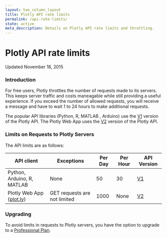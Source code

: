 ```yaml
---
layout: two_column_layout
title: Plotly API rate limits
permalink: /api-rate-limits/
state: active
meta_description: Details on Plotly API rate limits and throttling.
---
```


# Plotly API rate limits

Updated November 18, 2015

### Introduction

For free users, Plotly throttles the number of requests made to its servers. This keeps server traffic and costs maneagable while still providing a useful experience. If you exceed the number of allowed requests, you will receive a message and have to wait 1 to 24 hours to make additional requests.

The popular API libraries (Python, R, MATLAB , Arduino) use the <a href="https://plot.ly/rest/">V1</a> version of the Plotly API. The Plotly Web App uses the <a href="https://api.plot.ly/v2/">V2</a> version of the Plotly API.

### Limits on Requests to Plotly Servers

The API limits are as follows:

<table>
  <thead>
    <th>API client</th>
    <th>Exceptions</th>
    <th>Per Day</th>
    <th>Per Hour</th>
    <th>API Version</th>
  </thead>
  <tbody>
    <tr>
      <td>Python, Arduino, R, MATLAB</td>
      <td>None</td>
      <td>50</td>
      <td>30</td>
      <td><a href="https://plot.ly/rest/">V1</a></td>
    </tr>
    <tr>
      <td>Plotly Web App (<a href="https://plot.ly/plot">plot.ly</a>)</td>
      <td>GET requests are not limited</td>
      <td>1000</td>
      <td>None</td>
      <td><a href="https://api.plot.ly/v2/">V2</a></td>
    </tr>
  </tbody>
</table>

### Upgrading

To avoid limits in requests to Plotly servers, you have the option to upgrade to a <a href="https://plot.ly/products/cloud/">Professional Plan</a>.
